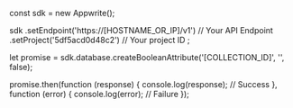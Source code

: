 const sdk = new Appwrite();

sdk
    .setEndpoint('https://[HOSTNAME_OR_IP]/v1') // Your API Endpoint
    .setProject('5df5acd0d48c2') // Your project ID
;

let promise = sdk.database.createBooleanAttribute('[COLLECTION_ID]', '', false);

promise.then(function (response) {
    console.log(response); // Success
}, function (error) {
    console.log(error); // Failure
});